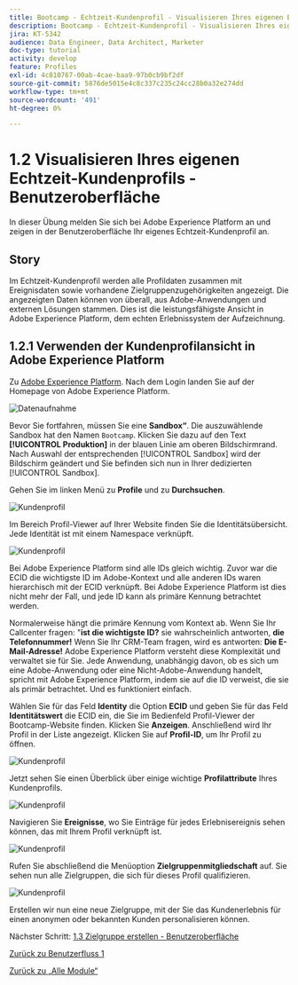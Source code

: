 ```yaml
---
title: Bootcamp - Echtzeit-Kundenprofil - Visualisieren Ihres eigenen Echtzeit-Kundenprofils - Benutzeroberfläche
description: Bootcamp - Echtzeit-Kundenprofil - Visualisieren Ihres eigenen Echtzeit-Kundenprofils - Benutzeroberfläche
jira: KT-5342
audience: Data Engineer, Data Architect, Marketer
doc-type: tutorial
activity: develop
feature: Profiles
exl-id: 4c810767-00ab-4cae-baa9-97b0cb9bf2df
source-git-commit: 5876de5015e4c8c337c235c24cc28b0a32e274dd
workflow-type: tm+mt
source-wordcount: '491'
ht-degree: 0%

---
```


# 1.2 Visualisieren Ihres eigenen Echtzeit-Kundenprofils - Benutzeroberfläche

In dieser Übung melden Sie sich bei Adobe Experience Platform an und zeigen in der Benutzeroberfläche Ihr eigenes Echtzeit-Kundenprofil an.

## Story

Im Echtzeit-Kundenprofil werden alle Profildaten zusammen mit Ereignisdaten sowie vorhandene Zielgruppenzugehörigkeiten angezeigt. Die angezeigten Daten können von überall, aus Adobe-Anwendungen und externen Lösungen stammen. Dies ist die leistungsfähigste Ansicht in Adobe Experience Platform, dem echten Erlebnissystem der Aufzeichnung.

## 1.2.1 Verwenden der Kundenprofilansicht in Adobe Experience Platform

Zu [Adobe Experience Platform](https://experience.adobe.com/platform). Nach dem Login landen Sie auf der Homepage von Adobe Experience Platform.

![Datenaufnahme](./images/home.png)

Bevor Sie fortfahren, müssen Sie eine **Sandbox“**. Die auszuwählende Sandbox hat den Namen ``Bootcamp``. Klicken Sie dazu auf den Text **[!UICONTROL Produktion]** in der blauen Linie am oberen Bildschirmrand. Nach Auswahl der entsprechenden [!UICONTROL Sandbox] wird der Bildschirm geändert und Sie befinden sich nun in Ihrer dedizierten [!UICONTROL Sandbox].



Gehen Sie im linken Menü zu **Profile** und zu **Durchsuchen**.

![Kundenprofil](./images/homemenu.png)

Im Bereich Profil-Viewer auf Ihrer Website finden Sie die Identitätsübersicht. Jede Identität ist mit einem Namespace verknüpft.

![Kundenprofil](./images/identities.png)




Bei Adobe Experience Platform sind alle IDs gleich wichtig. Zuvor war die ECID die wichtigste ID im Adobe-Kontext und alle anderen IDs waren hierarchisch mit der ECID verknüpft. Bei Adobe Experience Platform ist dies nicht mehr der Fall, und jede ID kann als primäre Kennung betrachtet werden.

Normalerweise hängt die primäre Kennung vom Kontext ab. Wenn Sie Ihr Callcenter fragen: &quot;**ist die wichtigste ID?** sie wahrscheinlich antworten, **die Telefonnummer!** Wenn Sie Ihr CRM-Team fragen, wird es antworten: **Die E-Mail-Adresse!** Adobe Experience Platform versteht diese Komplexität und verwaltet sie für Sie. Jede Anwendung, unabhängig davon, ob es sich um eine Adobe-Anwendung oder eine Nicht-Adobe-Anwendung handelt, spricht mit Adobe Experience Platform, indem sie auf die ID verweist, die sie als primär betrachtet. Und es funktioniert einfach.

Wählen Sie für das Feld **Identity** die Option **ECID** und geben Sie für das Feld **Identitätswert** die ECID ein, die Sie im Bedienfeld Profil-Viewer der Bootcamp-Website finden. Klicken Sie **Anzeigen**. Anschließend wird Ihr Profil in der Liste angezeigt. Klicken Sie auf **Profil-ID**, um Ihr Profil zu öffnen.

![Kundenprofil](./images/popupecid.png)

Jetzt sehen Sie einen Überblick über einige wichtige **Profilattribute** Ihres Kundenprofils.

![Kundenprofil](./images/profile.png)

Navigieren Sie **Ereignisse**, wo Sie Einträge für jedes Erlebnisereignis sehen können, das mit Ihrem Profil verknüpft ist.

![Kundenprofil](./images/profileee.png)

Rufen Sie abschließend die Menüoption **Zielgruppenmitgliedschaft** auf. Sie sehen nun alle Zielgruppen, die sich für dieses Profil qualifizieren.

![Kundenprofil](./images/profileseg.png)

Erstellen wir nun eine neue Zielgruppe, mit der Sie das Kundenerlebnis für einen anonymen oder bekannten Kunden personalisieren können.

Nächster Schritt: [1.3 Zielgruppe erstellen - Benutzeroberfläche](./ex3.md)

[Zurück zu Benutzerfluss 1](./uc1.md)

[Zurück zu „Alle Module“](../../overview.md)
